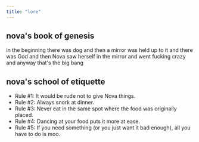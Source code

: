 ```yaml
---
title: "lore"
---
```


## nova's book of genesis

in the beginning there was dog
and then a mirror was held up to it and there was God
and then Nova saw herself in the mirror and went fucking crazy
and anyway that's the big bang

## nova's school of etiquette

- Rule #1: It would be rude not to give Nova things.
- Rule #2: Always snork at dinner.
- Rule #3: Never eat in the same spot where the food was originally placed.
- Rule #4: Dancing at your food puts it more at ease.
- Rule #5: If you need something (or you just want it bad enough),
  all you have to do is moo.
